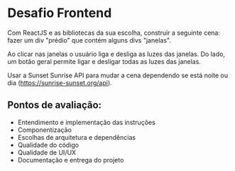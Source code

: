 # Desafio Frontend

Com ReactJS e as bibliotecas da sua escolha, construir a seguinte cena: fazer um div "prédio" que contém alguns divs "janelas". 

Ao clicar nas janelas o usuário liga e desliga as luzes das janelas. Do lado, um botão geral permite ligar e desligar todas as luzes das janelas. 

Usar a Sunset Sunrise API para mudar a cena dependendo se está noite ou dia (https://sunrise-sunset.org/api).

## Pontos de avaliação:

* Entendimento e implementação das instruções
* Componentização
* Escolhas de arquitetura e dependências
* Qualidade do código
* Qualidade de UI/UX
* Documentação e entrega do projeto
